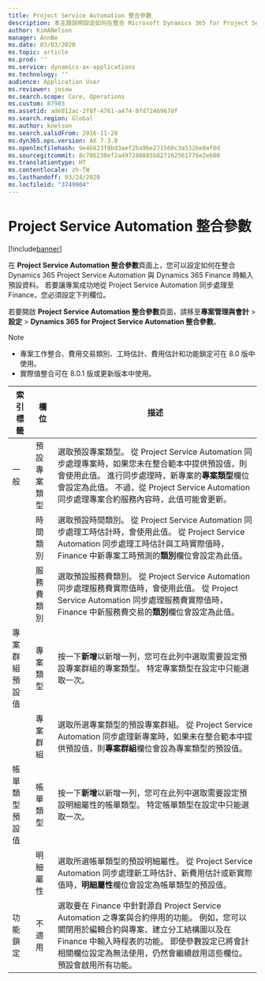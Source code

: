 ```yaml
---
title: Project Service Automation 整合參數
description: 本主題說明設定如何在整合 Microsoft Dynamics 365 for Project Service Automation 與 Microsoft Dynamics 365 Finance 時輸入預設資料的方法。
author: KimANelson
manager: AnnBe
ms.date: 03/03/2020
ms.topic: article
ms.prod: ''
ms.service: dynamics-ax-applications
ms.technology: ''
audience: Application User
ms.reviewer: josaw
ms.search.scope: Core, Operations
ms.custom: 87983
ms.assetid: ade812ac-2f8f-4761-a474-0fd7246967df
ms.search.region: Global
ms.author: knelson
ms.search.validFrom: 2016-11-28
ms.dyn365.ops.version: AX 7.3.0
ms.openlocfilehash: 9e46823f8bd3aef2ba9be271560c3a532be8ef0d
ms.sourcegitcommit: 8c786230ef2a497280885b827162561776e2eb00
ms.translationtype: HT
ms.contentlocale: zh-TW
ms.lasthandoff: 03/24/2020
ms.locfileid: "3749904"
---
```

# <a name="project-service-automation-integration-parameters"></a>Project Service Automation 整合參數

[!include[banner](../includes/banner.md)]

在 **Project Service Automation 整合參數**頁面上，您可以設定如何在整合 Dynamics 365 Project Service Automation 與 Dynamics 365 Finance 時輸入預設資料。 若要讓專案成功地從 Project Service Automation 同步處理至 Finance，您必須設定下列欄位。

若要開啟 **Project Service Automation 整合參數**頁面，請移至**專案管理與會計** \> **設定** \> **Dynamics 365 for Project Service Automation 整合參數**。 

> [!NOTE]
> - 專案工作整合、費用交易類別、工時估計、費用估計和功能鎖定可在 8.0 版中使用。
> - 實際值整合可在 8.0.1 版或更新版本中使用。


| 索引標籤                    | 欄位                | 描述 |
|------------------------|----------------------|-------------|
| 一般                | 預設專案類型 | 選取預設專案類型。 從 Project Service Automation 同步處理專案時，如果您未在整合範本中提供預設值，則會使用此值。 進行同步處理時，新專案的**專案類型**欄位會設定為此值。 不過，從 Project Service Automation 同步處理專案合約服務內容時，此值可能會更新。 |
|                        | 時間類別        | 選取預設時間類別。 從 Project Service Automation 同步處理工時估計時，會使用此值。 從 Project Service Automation 同步處理工時估計與工時實際值時，Finance 中新專案工時預測的**類別**欄位會設定為此值。 |
|                        | 服務費類別         | 選取預設服務費類別。 從 Project Service Automation 同步處理服務費實際值時，會使用此值。 從 Project Service Automation 同步處理服務費實際值時，Finance 中新服務費交易的**類別**欄位會設定為此值。 |
| 專案群組預設值 | 專案類型         | 按一下**新增**以新增一列，您可在此列中選取需要設定預設專案群組的專案類型。 特定專案類型在設定中只能選取一次。 |
|                        | 專案群組        | 選取所選專案類型的預設專案群組。 從 Project Service Automation 同步處理新專案時，如果未在整合範本中提供預設值，則**專案群組**欄位會設為專案類型的預設值。 |
| 帳單類型預設值  | 帳單類型         | 按一下**新增**以新增一列，您可在此列中選取需要設定預設明細屬性的帳單類型。 特定帳單類型在設定中只能選取一次。 |
|                        | 明細屬性        | 選取所選帳單類型的預設明細屬性。 從 Project Service Automation 同步處理新工時估計、新費用估計或新實際值時，**明細屬性**欄位會設定為帳單類型的預設值。 |
| 功能鎖定  | 不適用       | 選取要在 Finance 中針對源自 Project Service Automation 之專案與合約停用的功能。 例如，您可以關閉用於編輯合約與專案、建立分工結構圖以及在 Finance 中輸入時程表的功能。 即使參數設定已將會計相關欄位設定為無法使用，仍然會繼續啟用這些欄位。 預設會啟用所有功能。 |
